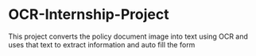 # OCR-Internship-Project
This project converts the policy document image into text using OCR and uses that text to extract information and auto fill the form
